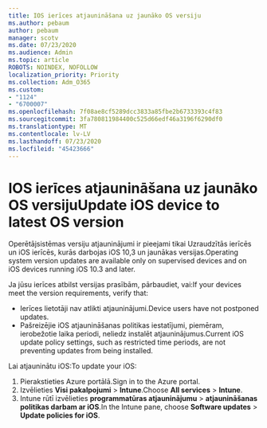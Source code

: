 ```yaml
---
title: IOS ierīces atjaunināšana uz jaunāko OS versiju
ms.author: pebaum
author: pebaum
manager: scotv
ms.date: 07/23/2020
ms.audience: Admin
ms.topic: article
ROBOTS: NOINDEX, NOFOLLOW
localization_priority: Priority
ms.collection: Adm_O365
ms.custom:
- "1124"
- "6700007"
ms.openlocfilehash: 7f08ae8cf5289dcc3833a85fbe2b6733393c4f83
ms.sourcegitcommit: 3fa780811984400c525d66edf46a3196f6290df0
ms.translationtype: MT
ms.contentlocale: lv-LV
ms.lasthandoff: 07/23/2020
ms.locfileid: "45423666"
---
```

# <a name="update-ios-device-to-latest-os-version"></a><span data-ttu-id="8a2f2-102">IOS ierīces atjaunināšana uz jaunāko OS versiju</span><span class="sxs-lookup"><span data-stu-id="8a2f2-102">Update iOS device to latest OS version</span></span>

<span data-ttu-id="8a2f2-103">Operētājsistēmas versiju atjauninājumi ir pieejami tikai Uzraudzītās ierīcēs un iOS ierīcēs, kurās darbojas iOS 10,3 un jaunākas versijas.</span><span class="sxs-lookup"><span data-stu-id="8a2f2-103">Operating system version updates are available only on supervised devices and on iOS devices running iOS 10.3 and later.</span></span>

<span data-ttu-id="8a2f2-104">Ja jūsu ierīces atbilst versijas prasībām, pārbaudiet, vai:</span><span class="sxs-lookup"><span data-stu-id="8a2f2-104">If your devices meet the version requirements, verify that:</span></span>  
- <span data-ttu-id="8a2f2-105">Ierīces lietotāji nav atlikti atjauninājumi.</span><span class="sxs-lookup"><span data-stu-id="8a2f2-105">Device users have not postponed updates.</span></span>  
- <span data-ttu-id="8a2f2-106">Pašreizējie iOS atjaunināšanas politikas iestatījumi, piemēram, ierobežotie laika periodi, neliedz instalēt atjauninājumus.</span><span class="sxs-lookup"><span data-stu-id="8a2f2-106">Current iOS update policy settings, such as restricted time periods, are not preventing updates from being installed.</span></span>

<span data-ttu-id="8a2f2-107">Lai atjauninātu iOS:</span><span class="sxs-lookup"><span data-stu-id="8a2f2-107">To update your iOS:</span></span>

1. <span data-ttu-id="8a2f2-108">Pierakstieties Azure portālā.</span><span class="sxs-lookup"><span data-stu-id="8a2f2-108">Sign in to the Azure portal.</span></span>
2. <span data-ttu-id="8a2f2-109">Izvēlieties **Visi pakalpojumi**  >  **Intune**.</span><span class="sxs-lookup"><span data-stu-id="8a2f2-109">Choose **All services** > **Intune**.</span></span>
3. <span data-ttu-id="8a2f2-110">Intune rūtī izvēlieties **programmatūras atjauninājumu**  >  **atjaunināšanas politikas darbam ar iOS**.</span><span class="sxs-lookup"><span data-stu-id="8a2f2-110">In the Intune pane, choose **Software updates** > **Update policies for iOS**.</span></span>